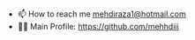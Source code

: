 - 📫 How to reach me mehdiraza1@hotmail.com
- 👨‍💻 Main Profile: https://github.com/mehhdiii

<!---
mehdirazak/mehdirazak is a ✨ special ✨ repository because its `README.md` (this file) appears on your GitHub profile.
You can click the Preview link to take a look at your changes.
--->
